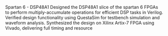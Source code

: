 Spartan 6 - DSP48A1 
Designed the DSP48A1 slice of the spartan 6 FPGAs to perform multiply-accumulate operations for efficient DSP tasks in Verilog. 
Verified design functionality using QuestaSim for testbench simulation and waveform analysis. 
Synthesized the design on Xilinx Artix-7 FPGA using Vivado, delivering full timing and resource 
